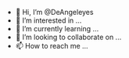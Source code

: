 - 👋 Hi, I’m @DeAngeleyes
- 👀 I’m interested in ...
- 🌱 I’m currently learning ...
- 💞️ I’m looking to collaborate on ...
- 📫 How to reach me ...

<!---
DeAngeleyes/DeAngeleyes is a ✨ special ✨ repository because its `README.md` (this file) appears on your GitHub profile.
You can click the Preview link to take a look at your changes.
--->
